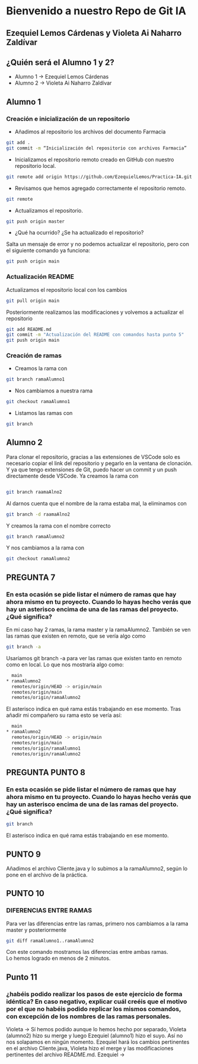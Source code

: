 # Bienvenido a nuestro Repo de Git IA
## Ezequiel Lemos Cárdenas y Violeta Ai Naharro Zaldívar

## ¿Quién será el Alumno 1 y 2?
- Alumno 1 -> Ezequiel Lemos Cárdenas
- Alumno 2 -> Violeta Ai Naharro Zaldívar

## Alumno 1 
### Creación e inicialización de un repositorio 
- Añadimos al repositorio los archivos del documento Farmacia
```bash
git add .
git commit -m “Inicialización del repositorio con archivos Farmacia”
```
- Inicializamos el repositorio remoto creado en GitHub con nuestro repositorio local.
```bash
git remote add origin https://github.com/EzequielLemos/Practica-IA.git
```
- Revisamos que hemos agregado correctamente el repositorio remoto.
```bash
git remote
```
- Actualizamos el repositorio.
```bash
git push origin master
``` 
- ¿Qué ha ocurrido? ¿Se ha actualizado el repositorio?  

Salta un mensaje de error y no podemos actualizar el repositorio, pero con el siguiente comando ya funciona:

```bash
git push origin main
``` 
### Actualización README

Actualizamos el repositorio local con los cambios
```bash
git pull origin main
```
Posteriormente realizamos las modificaciones y volvemos a actualizar el repositorio  
```bash
git add README.md
git commit -m "Actualización del README con comandos hasta punto 5"
git push origin main
```
### Creación de ramas 

- Creamos la rama con

```bash
git branch ramaAlumno1
```
- Nos cambiamos a nuestra rama

```bash
git checkout ramaAlumno1
```
- Listamos las ramas con

```bash
git branch
```


## Alumno 2
Para clonar el repositorio, gracias a las extensiones de VSCode solo es necesario copiar el link del repositorio y pegarlo en la ventana de clonación.
Y ya que tengo extensiones de Git, puedo hacer un commit y un push directamente desde VSCode.
Ya creamos la rama con 
```bash

git branch raamaAlno2
```
Al darnos cuenta que el nombre de la rama estaba mal, la eliminamos con 
```bash
git branch -d raamaAlno2
```
Y creamos la rama con el nombre correcto
```bash
git branch ramaAlumno2
```
Y nos cambiamos a la rama con 
```bash
git checkout ramaAlumno2
```

## PREGUNTA 7
### En esta ocasión se pide listar el número de ramas que hay ahora mismo en tu proyecto. Cuando lo hayas hecho verás que hay un asterisco encima de una de las ramas del proyecto. ¿Qué significa?
En mi caso hay 2 ramas, la rama master y la ramaAlumno2. También se ven las ramas que existen en remoto, que se vería algo como
```bash
git branch -a
```

Usaríamos git branch -a para ver las ramas que existen tanto en remoto como en local. Lo que nos mostraría algo como:
```bash
  main
* ramaAlumno2
  remotes/origin/HEAD -> origin/main
  remotes/origin/main
  remotes/origin/ramaAlumno2
```

El asterisco indica en qué rama estás trabajando en ese momento. Tras añadir mi compañero su rama esto se vería así:
```bash
  main
* ramaAlumno2
  remotes/origin/HEAD -> origin/main
  remotes/origin/main
  remotes/origin/ramaAlumno1
  remotes/origin/ramaAlumno2
```


## PREGUNTA PUNTO 8
### En esta ocasión se pide listar el número de ramas que hay ahora mismo en tu proyecto. Cuando lo hayas hecho verás que hay un asterisco encima de una de las ramas del proyecto. ¿Qué significa?
```bash
git branch
```
El asterisco indica en qué rama estás trabajando en ese momento.

## PUNTO 9
Añadimos el archivo Cliente.java y lo subimos a la ramaAlumno2, según lo pone en el archivo de la práctica.

## PUNTO 10
### DIFERENCIAS ENTRE RAMAS
Para ver las diferencias entre las ramas, primero nos cambiamos a la rama master y posteriormente
```bash
git diff ramaAlumno1..ramaAlumno2
```
Con este comando mostramos las diferencias entre ambas ramas.  
Lo hemos logrado en menos de 2 minutos.

## Punto 11
### ¿habéis podido realizar los pasos de este ejercicio de forma idéntica? En caso negativo, explicar cuál creéis que el motivo por el que no habéis podido replicar los mismos comandos, con excepción de los nombres de las ramas personales.
Violeta -> Sí hemos podido aunque lo hemos hecho por separado, Violeta (alumno2) hizo su merge y luego Ezequiel (alumno1) hizo el suyo. Así no nos solapamos en ningún momento. Ezequiel hará los cambios pertinentes en el archivo Cliente.java, Violeta hizo el merge y las modificaciones pertinentes del archivo README.md.
Ezequiel -> 
